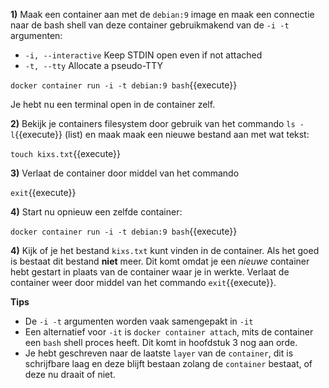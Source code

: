 **1)** Maak een container aan met de `debian:9` image en maak een connectie naar de bash shell van deze container gebruikmakend van de `-i -t` argumenten:

* `-i, --interactive` Keep STDIN open even if not attached
* `-t, --tty` Allocate a pseudo-TTY

`docker container run -i -t debian:9 bash`{{execute}}

Je hebt nu een terminal open in de container zelf.

**2)** Bekijk je containers filesystem door gebruik van het commando `ls -l`{{execute}} (list) en maak maak een nieuwe bestand aan met wat tekst:

`touch kixs.txt`{{execute}}

**3)** Verlaat de container door middel van het commando 

`exit`{{execute}}

**4)** Start nu opnieuw een zelfde container:

`docker container run -i -t debian:9 bash`{{execute}}

**4)** Kijk of je het bestand `kixs.txt` kunt vinden in de container. Als het goed is bestaat dit bestand **niet** meer. Dit komt omdat je een *nieuwe* container hebt gestart in plaats van de container waar je in werkte. Verlaat de container weer door middel van het commando `exit`{{execute}}.

**Tips**

* De `-i -t` argumenten worden vaak samengepakt in `-it`
* Een alternatief voor `-it` is `docker container attach`, mits de container een `bash` shell proces heeft. Dit komt in hoofdstuk 3 nog aan orde.
* Je hebt geschreven naar de laatste `layer` van de `container`, dit is schrijfbare laag en deze blijft bestaan zolang de `container` bestaat, of deze nu draait of niet.
